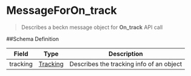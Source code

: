 # MessageForOn_track

> Describes a beckn message object for **On_track** API call

##Schema Definition

| **Field** | **Type**                                                    | **Description**                          |
| --------- | ----------------------------------------------------------- | ---------------------------------------- |
| tracking  | [Tracking](/reference/0.9.3/core/schema-reference/tracking) | Describes the tracking info of an object |
